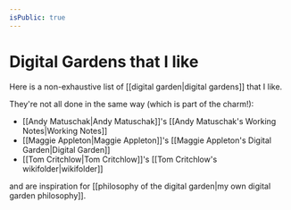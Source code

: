 ```yaml
---
isPublic: true
---
```


# Digital Gardens that I like

Here is a non-exhaustive list of [[digital garden|digital gardens]] that I like.

They're not all done in the same way (which is part of the charm!):

- [[Andy Matuschak|Andy Matuschak]]'s [[Andy Matuschak's Working Notes|Working Notes]]
- [[Maggie Appleton|Maggie Appleton]]'s [[Maggie Appleton's Digital Garden|Digital Garden]]
- [[Tom Critchlow|Tom Critchlow]]'s [[Tom Critchlow's wikifolder|wikifolder]]

and are inspiration for [[philosophy of the digital garden|my own digital garden philosophy]].